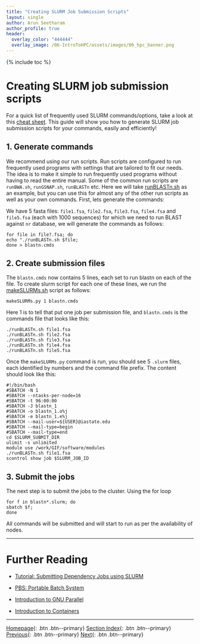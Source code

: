 ```yaml
---
title: "Creating SLURM Job Submission Scripts"
layout: single
author: Arun Seetharam
author_profile: true
header:
  overlay_color: "444444"
  overlay_image: /06-IntroToHPC/assets/images/06_hpc_banner.png
---
```


{% include toc %}

# Creating SLURM job submission scripts

For a quick list of frequently used SLURM commands/options, take a look at this [cheat sheet](https://gif.biotech.iastate.edu/slurm-slurm-job-management-cheat-sheet "SLURM job management cheat sheet"). This guide will show you how to generate SLURM job submission scripts for your commands, easily and efficiently!

## 1. Generate commands

We recommend using our run scripts. Run scripts are configured to run frequently used programs with settings that are tailored to fit our needs. The idea is to make it simple to run frequently used programs without having to read the entire manual. Some of the common run scripts are `runBWA.sh`, `runGSNAP.sh`, `runBLASTn` etc. Here we will take [runBLASTn.sh](https://github.com/ISUgenomics/common_analyses/blob/master/runBLASTn.sh "run script for blastn") as an example, but you can use this for almost any of the other run scripts as well as your own commands. First, lets generate the commands:

We have 5 fasta files: `file1.fsa`, `file2.fsa`, `file3.fsa`, `file4.fsa` and `file5.fsa` (each with 1000 sequences) for which we need to run BLAST against `nr` database, we will generate the commands as follows:

```
for file in file?.fsa; do
echo "./runBLASTn.sh $file;
done > blastn.cmds
```

## 2. Create submission files

The `blastn.cmds` now contains 5 lines, each set to run blastn on each of the file. To create slurm script for each one of these lines, we run the [makeSLURMs.sh](https://github.com/ISUgenomics/common_scripts/blob/master/makeSLURMs.py "creating slurm scripts") script as follows:
```
makeSLURMs.py 1 blastn.cmds
```
Here 1 is to tell that put one job per submission file, and `blastn.cmds` is the commands file that looks like this:
```
./runBLASTn.sh file1.fsa
./runBLASTn.sh file2.fsa
./runBLASTn.sh file3.fsa
./runBLASTn.sh file4.fsa
./runBLASTn.sh file5.fsa
```
Once the `makeSLURMs.py` command is run, you should see 5 `.slurm` files, each identified by numbers and the command file prefix. The content should look like this:
```
#!/bin/bash
#SBATCH -N 1
#SBATCH --ntasks-per-node=16
#SBATCH -t 96:00:00
#SBATCH -J blastn_1
#SBATCH -o blastn_1.o%j
#SBATCH -e blastn_1.e%j
#SBATCH --mail-user=${USER}@iastate.edu
#SBATCH --mail-type=begin
#SBATCH --mail-type=end
cd $SLURM_SUBMIT_DIR
ulimit -s unlimited
module use /work/GIF/software/modules
./runBLASTn.sh file1.fsa
scontrol show job $SLURM_JOB_ID
```
## 3. Submit the jobs

The next step is to submit the jobs to the cluster. Using the for loop
```
for f in blastn*.slurm; do
sbatch $f;
done
```
All commands will be submitted and will start to run as per the availability of nodes.







___
# Further Reading
* [Tutorial: Submitting Dependency Jobs using SLURM](04-slurm-2-tutorial-submitting-dependency-jobs)

* [PBS: Portable Batch System](../02-PBS/01-pbs-basics)
* [Introduction to GNU Parallel](../../06-PARALLEL/01-introduction-to-gnu-parallel)
* [Introduction to Containers](../../07-CONTAINERS/00-introduction-to-containers)

___

[Homepage](../../../index.md){: .btn  .btn--primary}
[Section Index](../../00-IntroToHPC-LandingPage){: .btn  .btn--primary}
[Previous](02-slurm-cheatsheet){: .btn  .btn--primary}
[Next](04-slurm-2-tutorial-submitting-dependency-jobs){: .btn  .btn--primary}
